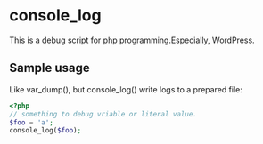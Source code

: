 # console_log
This is a debug script for php programming.Especially,  WordPress.

## Sample usage ##

Like var_dump(), but console_log() write logs to a prepared file:

```php
<?php
// something to debug vriable or literal value.
$foo = 'a';
console_log($foo);
```

